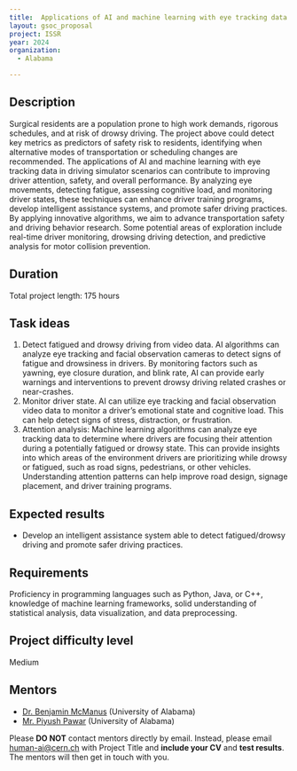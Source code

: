 ```yaml
---
title:  Applications of AI and machine learning with eye tracking data in driving simulator scenarios
layout: gsoc_proposal
project: ISSR
year: 2024
organization:
  - Alabama

---
```


## Description

Surgical residents are a population prone to high work demands, rigorous schedules, and at risk of drowsy driving. The project above could detect key metrics as predictors of safety risk to residents, identifying when alternative modes of transportation or scheduling changes are recommended. The applications of AI and machine learning with eye tracking data in driving simulator scenarios can contribute to improving driver attention, safety, and overall performance. By analyzing eye movements, detecting fatigue, assessing cognitive load, and monitoring driver states, these techniques can enhance driver training programs, develop intelligent assistance systems, and promote safer driving practices. By applying innovative algorithms, we aim to advance transportation safety and driving behavior research. Some potential areas of exploration include real-time driver monitoring, drowsing driving detection, and predictive analysis for motor collision prevention.

## Duration

Total project length: 175 hours

## Task ideas
1. Detect fatigued and drowsy driving from video data. AI algorithms can analyze eye tracking and facial observation cameras to detect signs of fatigue and drowsiness in drivers. By monitoring factors such as yawning, eye closure duration, and blink rate, AI can provide early warnings and interventions to prevent drowsy driving related crashes or near-crashes. 
2. Monitor driver state. AI can utilize eye tracking and facial observation video data to monitor a driver’s emotional state and cognitive load. This can help detect signs of stress, distraction, or frustration.
3. Attention analysis: Machine learning algorithms can analyze eye tracking data to determine where drivers are focusing their attention during a potentially fatigued or drowsy state. This can provide insights into which areas of the environment drivers are prioritizing while drowsy or fatigued, such as road signs, pedestrians, or other vehicles. Understanding attention patterns can help improve road design, signage placement, and driver training programs.


## Expected results
 * Develop an intelligent assistance system able to detect fatigued/drowsy driving and promote safer driving practices.

## Requirements
Proficiency in programming languages such as Python, Java, or C++, knowledge of machine learning frameworks, solid understanding of statistical analysis, data visualization, and data preprocessing.

## Project difficulty level
Medium

<!-- ## Test
Please use [this link](https://docs.google.com/document/d/10jBBJjum9q6mCwDpeRmvHUrU8MchXdU2TfzPubakqwE/edit) to access the test for this project. -->

## Mentors
  * [Dr. Benjamin McManus](mailto:human-ai@cern.ch) (University of Alabama)
  * [Mr. Piyush Pawar](mailto:human-ai@cern.ch) (University of Alabama)




Please **DO NOT** contact mentors directly by email. Instead, please email [human-ai@cern.ch](mailto:human-ai@cern.ch) with Project Title and **include your CV** and **test results**. The mentors will then get in touch with you.


